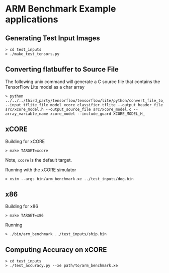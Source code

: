# ARM Benchmark Example applications

## Generating Test Input Images

    > cd test_inputs
    > ./make_test_tensors.py

## Converting flatbuffer to Source File

The following unix command will generate a C source file that contains the TensorFlow Lite model as a char array

    > python ../../../third_party/tensorflow/tensorflow/lite/python/convert_file_to_c_source.py --input_tflite_file model_xcore_classifier.tflite --output_header_file src/xcore_model.h --output_source_file src/xcore_model.c --array_variable_name xcore_model --include_guard XCORE_MODEL_H_

## xCORE

Building for xCORE

    > make TARGET=xcore

Note, `xcore` is the default target.

Running with the xCORE simulator

    > xsim --args bin/arm_benchmark.xe ../test_inputs/dog.bin

## x86

Building for x86

    > make TARGET=x86

Running

    > ./bin/arm_benchmark ../test_inputs/ship.bin

## Computing Accuracy on xCORE

    > cd test_inputs
    > ./test_accuracy.py --xe path/to/arm_benchmark.xe
